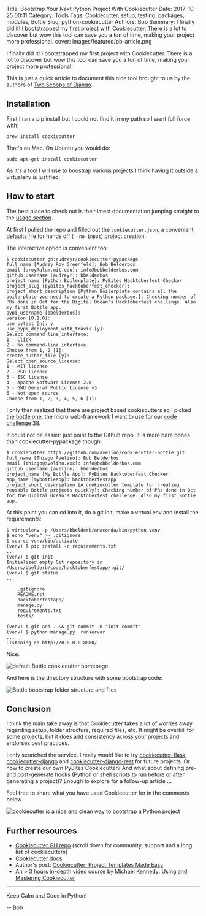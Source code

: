 Title: Bootstrap Your Next Python Project With Cookiecutter
Date: 2017-10-25 00:11
Category: Tools
Tags: Cookiecutter, setup, testing, packages, modules, Bottle
Slug: python-cookiecutter
Authors: Bob
Summary: I finally did it! I bootstrapped my first project with Cookiecutter. There is a lot to discover but wow this tool can save you a ton of time, making your project more professional.
cover: images/featured/pb-article.png

I finally did it! I bootstrapped my first project with Cookiecutter. There is a lot to discover but wow this tool can save you a ton of time, making your project more professional.

This is just a quick article to document this nice tool brought to us by the authors of [Two Scoops of Django](https://www.amazon.com/dp/0692915729/?tag=pyb0f-20).

## Installation

First I ran a pip install but I could not find it in my path so I went full force with:

	brew install cookiecutter

That's on Mac. On Ubuntu you would do:

	sudo apt-get install cookiecutter

As it's a tool I will use to boostrap various projects I think having it outside a virtualenv is justified.

## How to start

The best place to check out is their latest documentation jumping straight to the [usage section](https://cookiecutter.readthedocs.io/en/latest/usage.html).

At first I pulled the repo and filled out the `cookiecutter.json`, a convenient defaults file for hands off (`--no-input`) project creation. 

The interactive option is convenient too:

	$ cookiecutter gh:audreyr/cookiecutter-pypackage
	full_name [Audrey Roy Greenfeld]: Bob Belderbos
	email [aroy@alum.mit.edu]: info@bobbelderbos.com
	github_username [audreyr]: bbelderbos
	project_name [Python Boilerplate]: PyBites Hacktoberfest Checker
	project_slug [pybites_hacktoberfest_checker]:
	project_short_description [Python Boilerplate contains all the boilerplate you need to create a Python package.]: Checking number of PRs done in Oct for the Digital Ocean's Hacktoberfest challenge. Also my first Bottle app.
	pypi_username [bbelderbos]:
	version [0.1.0]:
	use_pytest [n]: y
	use_pypi_deployment_with_travis [y]:
	Select command_line_interface:
	1 - Click
	2 - No command-line interface
	Choose from 1, 2 [1]:
	create_author_file [y]:
	Select open_source_license:
	1 - MIT license
	2 - BSD license
	3 - ISC license
	4 - Apache Software License 2.0
	5 - GNU General Public License v3
	6 - Not open source
	Choose from 1, 2, 3, 4, 5, 6 [1]:

I only then realized that there are project based cookiecutters so I picked [the bottle one](https://github.com/avelino/cookiecutter-bottle), the micro web-framework I want to use for our [code challenge 38](https://pybit.es/codechallenge38.html).

It could not be easier: just point to the Github repo. It is more bare bones than cookiecutter-pypackage though:

	$ cookiecutter https://github.com/avelino/cookiecutter-bottle.git
	full_name [Thiago Avelino]: Bob Belderbos
	email [thiago@avelino.xxx]: info@bobbelderbos.com
	github_username [avelino]: bbelderbos
	project_name [My Bottle App]: PyBites Hacktoberfest Checker
	app_name [mybottleapp]: hacktoberfestapp
	project_short_description [A cookiecutter template for creating reusable Bottle projects quickly]: Checking number of PRs done in Oct for the Digital Ocean's Hacktoberfest challenge. Also my first Bottle app.

At this point you can cd into it, do a git init, make a virtual env and install the requirements:

	$ virtualenv -p /Users/bbelderb/anaconda/bin/python venv
	$ echo "venv" >> .gitignore
	$ source venv/bin/activate
	(venv) $ pip install -r requirements.txt
	...
	(venv) $ git init
	Initialized empty Git repository in /Users/bbelderb/code/hacktoberfestapp/.git/
	(venv) $ git status
	...

		.gitignore
		README.rst
		hacktoberfestapp/
		manage.py
		requirements.txt
		tests/

	(venv) $ git add . && git commit -m "init commit"
	(venv) $ python manage.py  runserver
	...
	Listening on http://0.0.0.0:8080/

Nice:

![default Bottle cookiecutter homepage]({filename}/images/cookiecutter_bottle.png)

And here is the directory structure with some bootstrap code:

![Bottle bootstrap folder structure and files]({filename}/images/bottle_app_boilerplate.png)

## Conclusion

I think the main take away is that Cookiecutter takes a lot of worries away regarding setup, folder structure, required files, etc. It might be overkill for some projects, but it does add consistency  across your projects and endorses best practices.

I only scratched the service. I really would like to try [cookiecutter-flask](https://github.com/sloria/cookiecutter-flask), [cookiecutter-django](https://github.com/pydanny/cookiecutter-django) and [cookiecutter-django-rest](https://github.com/agconti/cookiecutter-django-rest) for future projects. Or how to create our own PyBites Cookiecutter? And what about defining pre- and post-generate hooks (Python or shell scripts to run before or after generating a project)? Enough to explore for a follow-up article ...

Feel free to share what you have used Cookiecutter for in the comments below. 

![cookiecutter is a nice and clean way to bootstrap a Python project]({filename}/images/banners/pb_cookiecutter.png)

## Further resources

* [Cookiecutter GH repo](https://github.com/audreyr/cookiecutter) (scroll down for community, support and a long list of cookiecutters)
* [Cookiecutter docs](https://cookiecutter.readthedocs.io/en/latest/)
* Author's post: [Cookiecutter: Project Templates Made Easy](https://www.pydanny.com/cookie-project-templates-made-easy.html)
* An > 3 hours in-depth video course by Michael Kennedy: [Using and Mastering Cookiecutter](https://training.talkpython.fm/courses/explore_cookiecutter_course/using-and-mastering-cookiecutter-templates-for-project-creation)

---

Keep Calm and Code in Python!

-- Bob
